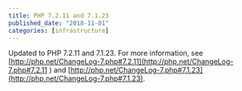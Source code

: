 ```yaml
---
title: PHP 7.2.11 and 7.1.23
published_date: "2018-11-01"
categories: [infrastructure]
---
```

Updated to PHP 7.2.11 and 7.1.23. For more information, see [http://php.net/ChangeLog-7.php#7.2.11](http://php.net/ChangeLog-7.php#7.2.11 ) and [http://php.net/ChangeLog-7.php#7.1.23](http://php.net/ChangeLog-7.php#7.1.23).
